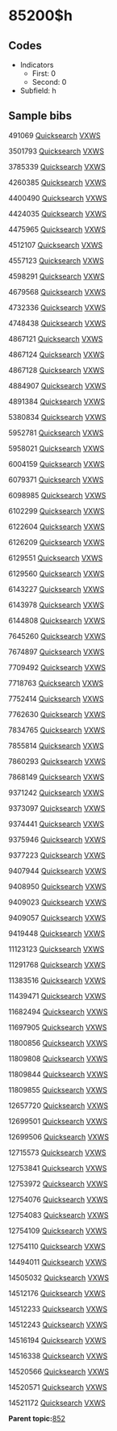 # 85200$h

## Codes

-   Indicators
    -   First: 0
    -   Second: 0
-   Subfield: h

## Sample bibs

491069 [Quicksearch](https://search.library.yale.edu/catalog/491069) [VXWS](http://prodorbis.library.yale.edu:7014/vxws/GetHoldingsService?bibId=491069)

3501793 [Quicksearch](https://search.library.yale.edu/catalog/3501793) [VXWS](http://prodorbis.library.yale.edu:7014/vxws/GetHoldingsService?bibId=3501793)

3785339 [Quicksearch](https://search.library.yale.edu/catalog/3785339) [VXWS](http://prodorbis.library.yale.edu:7014/vxws/GetHoldingsService?bibId=3785339)

4260385 [Quicksearch](https://search.library.yale.edu/catalog/4260385) [VXWS](http://prodorbis.library.yale.edu:7014/vxws/GetHoldingsService?bibId=4260385)

4400490 [Quicksearch](https://search.library.yale.edu/catalog/4400490) [VXWS](http://prodorbis.library.yale.edu:7014/vxws/GetHoldingsService?bibId=4400490)

4424035 [Quicksearch](https://search.library.yale.edu/catalog/4424035) [VXWS](http://prodorbis.library.yale.edu:7014/vxws/GetHoldingsService?bibId=4424035)

4475965 [Quicksearch](https://search.library.yale.edu/catalog/4475965) [VXWS](http://prodorbis.library.yale.edu:7014/vxws/GetHoldingsService?bibId=4475965)

4512107 [Quicksearch](https://search.library.yale.edu/catalog/4512107) [VXWS](http://prodorbis.library.yale.edu:7014/vxws/GetHoldingsService?bibId=4512107)

4557123 [Quicksearch](https://search.library.yale.edu/catalog/4557123) [VXWS](http://prodorbis.library.yale.edu:7014/vxws/GetHoldingsService?bibId=4557123)

4598291 [Quicksearch](https://search.library.yale.edu/catalog/4598291) [VXWS](http://prodorbis.library.yale.edu:7014/vxws/GetHoldingsService?bibId=4598291)

4679568 [Quicksearch](https://search.library.yale.edu/catalog/4679568) [VXWS](http://prodorbis.library.yale.edu:7014/vxws/GetHoldingsService?bibId=4679568)

4732336 [Quicksearch](https://search.library.yale.edu/catalog/4732336) [VXWS](http://prodorbis.library.yale.edu:7014/vxws/GetHoldingsService?bibId=4732336)

4748438 [Quicksearch](https://search.library.yale.edu/catalog/4748438) [VXWS](http://prodorbis.library.yale.edu:7014/vxws/GetHoldingsService?bibId=4748438)

4867121 [Quicksearch](https://search.library.yale.edu/catalog/4867121) [VXWS](http://prodorbis.library.yale.edu:7014/vxws/GetHoldingsService?bibId=4867121)

4867124 [Quicksearch](https://search.library.yale.edu/catalog/4867124) [VXWS](http://prodorbis.library.yale.edu:7014/vxws/GetHoldingsService?bibId=4867124)

4867128 [Quicksearch](https://search.library.yale.edu/catalog/4867128) [VXWS](http://prodorbis.library.yale.edu:7014/vxws/GetHoldingsService?bibId=4867128)

4884907 [Quicksearch](https://search.library.yale.edu/catalog/4884907) [VXWS](http://prodorbis.library.yale.edu:7014/vxws/GetHoldingsService?bibId=4884907)

4891384 [Quicksearch](https://search.library.yale.edu/catalog/4891384) [VXWS](http://prodorbis.library.yale.edu:7014/vxws/GetHoldingsService?bibId=4891384)

5380834 [Quicksearch](https://search.library.yale.edu/catalog/5380834) [VXWS](http://prodorbis.library.yale.edu:7014/vxws/GetHoldingsService?bibId=5380834)

5952781 [Quicksearch](https://search.library.yale.edu/catalog/5952781) [VXWS](http://prodorbis.library.yale.edu:7014/vxws/GetHoldingsService?bibId=5952781)

5958021 [Quicksearch](https://search.library.yale.edu/catalog/5958021) [VXWS](http://prodorbis.library.yale.edu:7014/vxws/GetHoldingsService?bibId=5958021)

6004159 [Quicksearch](https://search.library.yale.edu/catalog/6004159) [VXWS](http://prodorbis.library.yale.edu:7014/vxws/GetHoldingsService?bibId=6004159)

6079371 [Quicksearch](https://search.library.yale.edu/catalog/6079371) [VXWS](http://prodorbis.library.yale.edu:7014/vxws/GetHoldingsService?bibId=6079371)

6098985 [Quicksearch](https://search.library.yale.edu/catalog/6098985) [VXWS](http://prodorbis.library.yale.edu:7014/vxws/GetHoldingsService?bibId=6098985)

6102299 [Quicksearch](https://search.library.yale.edu/catalog/6102299) [VXWS](http://prodorbis.library.yale.edu:7014/vxws/GetHoldingsService?bibId=6102299)

6122604 [Quicksearch](https://search.library.yale.edu/catalog/6122604) [VXWS](http://prodorbis.library.yale.edu:7014/vxws/GetHoldingsService?bibId=6122604)

6126209 [Quicksearch](https://search.library.yale.edu/catalog/6126209) [VXWS](http://prodorbis.library.yale.edu:7014/vxws/GetHoldingsService?bibId=6126209)

6129551 [Quicksearch](https://search.library.yale.edu/catalog/6129551) [VXWS](http://prodorbis.library.yale.edu:7014/vxws/GetHoldingsService?bibId=6129551)

6129560 [Quicksearch](https://search.library.yale.edu/catalog/6129560) [VXWS](http://prodorbis.library.yale.edu:7014/vxws/GetHoldingsService?bibId=6129560)

6143227 [Quicksearch](https://search.library.yale.edu/catalog/6143227) [VXWS](http://prodorbis.library.yale.edu:7014/vxws/GetHoldingsService?bibId=6143227)

6143978 [Quicksearch](https://search.library.yale.edu/catalog/6143978) [VXWS](http://prodorbis.library.yale.edu:7014/vxws/GetHoldingsService?bibId=6143978)

6144808 [Quicksearch](https://search.library.yale.edu/catalog/6144808) [VXWS](http://prodorbis.library.yale.edu:7014/vxws/GetHoldingsService?bibId=6144808)

7645260 [Quicksearch](https://search.library.yale.edu/catalog/7645260) [VXWS](http://prodorbis.library.yale.edu:7014/vxws/GetHoldingsService?bibId=7645260)

7674897 [Quicksearch](https://search.library.yale.edu/catalog/7674897) [VXWS](http://prodorbis.library.yale.edu:7014/vxws/GetHoldingsService?bibId=7674897)

7709492 [Quicksearch](https://search.library.yale.edu/catalog/7709492) [VXWS](http://prodorbis.library.yale.edu:7014/vxws/GetHoldingsService?bibId=7709492)

7718763 [Quicksearch](https://search.library.yale.edu/catalog/7718763) [VXWS](http://prodorbis.library.yale.edu:7014/vxws/GetHoldingsService?bibId=7718763)

7752414 [Quicksearch](https://search.library.yale.edu/catalog/7752414) [VXWS](http://prodorbis.library.yale.edu:7014/vxws/GetHoldingsService?bibId=7752414)

7762630 [Quicksearch](https://search.library.yale.edu/catalog/7762630) [VXWS](http://prodorbis.library.yale.edu:7014/vxws/GetHoldingsService?bibId=7762630)

7834765 [Quicksearch](https://search.library.yale.edu/catalog/7834765) [VXWS](http://prodorbis.library.yale.edu:7014/vxws/GetHoldingsService?bibId=7834765)

7855814 [Quicksearch](https://search.library.yale.edu/catalog/7855814) [VXWS](http://prodorbis.library.yale.edu:7014/vxws/GetHoldingsService?bibId=7855814)

7860293 [Quicksearch](https://search.library.yale.edu/catalog/7860293) [VXWS](http://prodorbis.library.yale.edu:7014/vxws/GetHoldingsService?bibId=7860293)

7868149 [Quicksearch](https://search.library.yale.edu/catalog/7868149) [VXWS](http://prodorbis.library.yale.edu:7014/vxws/GetHoldingsService?bibId=7868149)

9371242 [Quicksearch](https://search.library.yale.edu/catalog/9371242) [VXWS](http://prodorbis.library.yale.edu:7014/vxws/GetHoldingsService?bibId=9371242)

9373097 [Quicksearch](https://search.library.yale.edu/catalog/9373097) [VXWS](http://prodorbis.library.yale.edu:7014/vxws/GetHoldingsService?bibId=9373097)

9374441 [Quicksearch](https://search.library.yale.edu/catalog/9374441) [VXWS](http://prodorbis.library.yale.edu:7014/vxws/GetHoldingsService?bibId=9374441)

9375946 [Quicksearch](https://search.library.yale.edu/catalog/9375946) [VXWS](http://prodorbis.library.yale.edu:7014/vxws/GetHoldingsService?bibId=9375946)

9377223 [Quicksearch](https://search.library.yale.edu/catalog/9377223) [VXWS](http://prodorbis.library.yale.edu:7014/vxws/GetHoldingsService?bibId=9377223)

9407944 [Quicksearch](https://search.library.yale.edu/catalog/9407944) [VXWS](http://prodorbis.library.yale.edu:7014/vxws/GetHoldingsService?bibId=9407944)

9408950 [Quicksearch](https://search.library.yale.edu/catalog/9408950) [VXWS](http://prodorbis.library.yale.edu:7014/vxws/GetHoldingsService?bibId=9408950)

9409023 [Quicksearch](https://search.library.yale.edu/catalog/9409023) [VXWS](http://prodorbis.library.yale.edu:7014/vxws/GetHoldingsService?bibId=9409023)

9409057 [Quicksearch](https://search.library.yale.edu/catalog/9409057) [VXWS](http://prodorbis.library.yale.edu:7014/vxws/GetHoldingsService?bibId=9409057)

9419448 [Quicksearch](https://search.library.yale.edu/catalog/9419448) [VXWS](http://prodorbis.library.yale.edu:7014/vxws/GetHoldingsService?bibId=9419448)

11123123 [Quicksearch](https://search.library.yale.edu/catalog/11123123) [VXWS](http://prodorbis.library.yale.edu:7014/vxws/GetHoldingsService?bibId=11123123)

11291768 [Quicksearch](https://search.library.yale.edu/catalog/11291768) [VXWS](http://prodorbis.library.yale.edu:7014/vxws/GetHoldingsService?bibId=11291768)

11383516 [Quicksearch](https://search.library.yale.edu/catalog/11383516) [VXWS](http://prodorbis.library.yale.edu:7014/vxws/GetHoldingsService?bibId=11383516)

11439471 [Quicksearch](https://search.library.yale.edu/catalog/11439471) [VXWS](http://prodorbis.library.yale.edu:7014/vxws/GetHoldingsService?bibId=11439471)

11682494 [Quicksearch](https://search.library.yale.edu/catalog/11682494) [VXWS](http://prodorbis.library.yale.edu:7014/vxws/GetHoldingsService?bibId=11682494)

11697905 [Quicksearch](https://search.library.yale.edu/catalog/11697905) [VXWS](http://prodorbis.library.yale.edu:7014/vxws/GetHoldingsService?bibId=11697905)

11800856 [Quicksearch](https://search.library.yale.edu/catalog/11800856) [VXWS](http://prodorbis.library.yale.edu:7014/vxws/GetHoldingsService?bibId=11800856)

11809808 [Quicksearch](https://search.library.yale.edu/catalog/11809808) [VXWS](http://prodorbis.library.yale.edu:7014/vxws/GetHoldingsService?bibId=11809808)

11809844 [Quicksearch](https://search.library.yale.edu/catalog/11809844) [VXWS](http://prodorbis.library.yale.edu:7014/vxws/GetHoldingsService?bibId=11809844)

11809855 [Quicksearch](https://search.library.yale.edu/catalog/11809855) [VXWS](http://prodorbis.library.yale.edu:7014/vxws/GetHoldingsService?bibId=11809855)

12657720 [Quicksearch](https://search.library.yale.edu/catalog/12657720) [VXWS](http://prodorbis.library.yale.edu:7014/vxws/GetHoldingsService?bibId=12657720)

12699501 [Quicksearch](https://search.library.yale.edu/catalog/12699501) [VXWS](http://prodorbis.library.yale.edu:7014/vxws/GetHoldingsService?bibId=12699501)

12699506 [Quicksearch](https://search.library.yale.edu/catalog/12699506) [VXWS](http://prodorbis.library.yale.edu:7014/vxws/GetHoldingsService?bibId=12699506)

12715573 [Quicksearch](https://search.library.yale.edu/catalog/12715573) [VXWS](http://prodorbis.library.yale.edu:7014/vxws/GetHoldingsService?bibId=12715573)

12753841 [Quicksearch](https://search.library.yale.edu/catalog/12753841) [VXWS](http://prodorbis.library.yale.edu:7014/vxws/GetHoldingsService?bibId=12753841)

12753972 [Quicksearch](https://search.library.yale.edu/catalog/12753972) [VXWS](http://prodorbis.library.yale.edu:7014/vxws/GetHoldingsService?bibId=12753972)

12754076 [Quicksearch](https://search.library.yale.edu/catalog/12754076) [VXWS](http://prodorbis.library.yale.edu:7014/vxws/GetHoldingsService?bibId=12754076)

12754083 [Quicksearch](https://search.library.yale.edu/catalog/12754083) [VXWS](http://prodorbis.library.yale.edu:7014/vxws/GetHoldingsService?bibId=12754083)

12754109 [Quicksearch](https://search.library.yale.edu/catalog/12754109) [VXWS](http://prodorbis.library.yale.edu:7014/vxws/GetHoldingsService?bibId=12754109)

12754110 [Quicksearch](https://search.library.yale.edu/catalog/12754110) [VXWS](http://prodorbis.library.yale.edu:7014/vxws/GetHoldingsService?bibId=12754110)

14494011 [Quicksearch](https://search.library.yale.edu/catalog/14494011) [VXWS](http://prodorbis.library.yale.edu:7014/vxws/GetHoldingsService?bibId=14494011)

14505032 [Quicksearch](https://search.library.yale.edu/catalog/14505032) [VXWS](http://prodorbis.library.yale.edu:7014/vxws/GetHoldingsService?bibId=14505032)

14512176 [Quicksearch](https://search.library.yale.edu/catalog/14512176) [VXWS](http://prodorbis.library.yale.edu:7014/vxws/GetHoldingsService?bibId=14512176)

14512233 [Quicksearch](https://search.library.yale.edu/catalog/14512233) [VXWS](http://prodorbis.library.yale.edu:7014/vxws/GetHoldingsService?bibId=14512233)

14512243 [Quicksearch](https://search.library.yale.edu/catalog/14512243) [VXWS](http://prodorbis.library.yale.edu:7014/vxws/GetHoldingsService?bibId=14512243)

14516194 [Quicksearch](https://search.library.yale.edu/catalog/14516194) [VXWS](http://prodorbis.library.yale.edu:7014/vxws/GetHoldingsService?bibId=14516194)

14516338 [Quicksearch](https://search.library.yale.edu/catalog/14516338) [VXWS](http://prodorbis.library.yale.edu:7014/vxws/GetHoldingsService?bibId=14516338)

14520566 [Quicksearch](https://search.library.yale.edu/catalog/14520566) [VXWS](http://prodorbis.library.yale.edu:7014/vxws/GetHoldingsService?bibId=14520566)

14520571 [Quicksearch](https://search.library.yale.edu/catalog/14520571) [VXWS](http://prodorbis.library.yale.edu:7014/vxws/GetHoldingsService?bibId=14520571)

14521172 [Quicksearch](https://search.library.yale.edu/catalog/14521172) [VXWS](http://prodorbis.library.yale.edu:7014/vxws/GetHoldingsService?bibId=14521172)

**Parent topic:**[852](../../tags/852/852.md)

